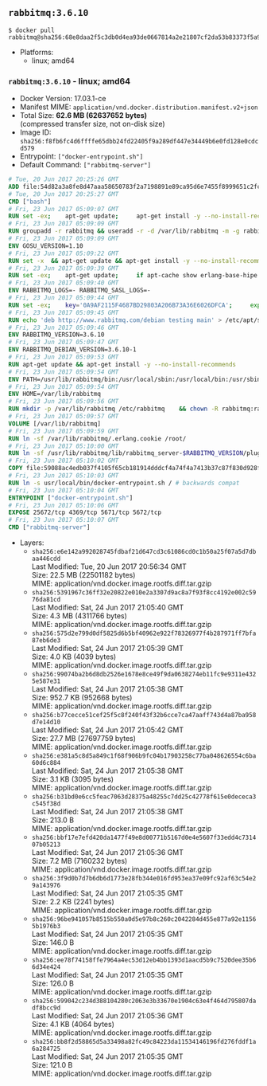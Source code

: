 ## `rabbitmq:3.6.10`

```console
$ docker pull rabbitmq@sha256:68e8daa2f5c3db0d4ea93de0667814a2e21807cf2da53b83373f5a9a32eb5235
```

-	Platforms:
	-	linux; amd64

### `rabbitmq:3.6.10` - linux; amd64

-	Docker Version: 17.03.1-ce
-	Manifest MIME: `application/vnd.docker.distribution.manifest.v2+json`
-	Total Size: **62.6 MB (62637652 bytes)**  
	(compressed transfer size, not on-disk size)
-	Image ID: `sha256:f8fb6fc4d6ffffe65dbb24fd22405f9a289df447e34449b6e0fd128e0cdcd579`
-	Entrypoint: `["docker-entrypoint.sh"]`
-	Default Command: `["rabbitmq-server"]`

```dockerfile
# Tue, 20 Jun 2017 20:25:26 GMT
ADD file:54d82a3a8fe8d47aaa58650783f2a7198891e89ca95d6e7455f8999651c2fc98 in / 
# Tue, 20 Jun 2017 20:25:27 GMT
CMD ["bash"]
# Fri, 23 Jun 2017 05:09:07 GMT
RUN set -ex; 	apt-get update; 	apt-get install -y --no-install-recommends 		gnupg2 		dirmngr 	; 	rm -rf /var/lib/apt/lists/*
# Fri, 23 Jun 2017 05:09:09 GMT
RUN groupadd -r rabbitmq && useradd -r -d /var/lib/rabbitmq -m -g rabbitmq rabbitmq
# Fri, 23 Jun 2017 05:09:09 GMT
ENV GOSU_VERSION=1.10
# Fri, 23 Jun 2017 05:09:22 GMT
RUN set -x 	&& apt-get update && apt-get install -y --no-install-recommends ca-certificates wget && rm -rf /var/lib/apt/lists/* 	&& wget -O /usr/local/bin/gosu "https://github.com/tianon/gosu/releases/download/$GOSU_VERSION/gosu-$(dpkg --print-architecture)" 	&& wget -O /usr/local/bin/gosu.asc "https://github.com/tianon/gosu/releases/download/$GOSU_VERSION/gosu-$(dpkg --print-architecture).asc" 	&& export GNUPGHOME="$(mktemp -d)" 	&& gpg --keyserver ha.pool.sks-keyservers.net --recv-keys B42F6819007F00F88E364FD4036A9C25BF357DD4 	&& gpg --batch --verify /usr/local/bin/gosu.asc /usr/local/bin/gosu 	&& rm -rf "$GNUPGHOME" /usr/local/bin/gosu.asc 	&& chmod +x /usr/local/bin/gosu 	&& gosu nobody true 	&& apt-get purge -y --auto-remove ca-certificates wget
# Fri, 23 Jun 2017 05:09:39 GMT
RUN set -ex; 	apt-get update; 	if apt-cache show erlang-base-hipe 2>/dev/null | grep -q 'Package: erlang-base-hipe'; then 		apt-get install -y --no-install-recommends 			erlang-base-hipe 		; 	fi; 	apt-get install -y --no-install-recommends 		erlang-asn1 		erlang-crypto 		erlang-eldap 		erlang-inets 		erlang-mnesia 		erlang-nox 		erlang-os-mon 		erlang-public-key 		erlang-ssl 		erlang-xmerl 	; 	rm -rf /var/lib/apt/lists/*
# Fri, 23 Jun 2017 05:09:40 GMT
ENV RABBITMQ_LOGS=- RABBITMQ_SASL_LOGS=-
# Fri, 23 Jun 2017 05:09:44 GMT
RUN set -ex; 	key='0A9AF2115F4687BD29803A206B73A36E6026DFCA'; 	export GNUPGHOME="$(mktemp -d)"; 	gpg --keyserver ha.pool.sks-keyservers.net --recv-keys "$key"; 	gpg --export "$key" > /etc/apt/trusted.gpg.d/rabbitmq.gpg; 	rm -rf "$GNUPGHOME"; 	apt-key list
# Fri, 23 Jun 2017 05:09:45 GMT
RUN echo 'deb http://www.rabbitmq.com/debian testing main' > /etc/apt/sources.list.d/rabbitmq.list
# Fri, 23 Jun 2017 05:09:46 GMT
ENV RABBITMQ_VERSION=3.6.10
# Fri, 23 Jun 2017 05:09:47 GMT
ENV RABBITMQ_DEBIAN_VERSION=3.6.10-1
# Fri, 23 Jun 2017 05:09:53 GMT
RUN apt-get update && apt-get install -y --no-install-recommends 		rabbitmq-server=$RABBITMQ_DEBIAN_VERSION 	&& rm -rf /var/lib/apt/lists/*
# Fri, 23 Jun 2017 05:09:54 GMT
ENV PATH=/usr/lib/rabbitmq/bin:/usr/local/sbin:/usr/local/bin:/usr/sbin:/usr/bin:/sbin:/bin
# Fri, 23 Jun 2017 05:09:54 GMT
ENV HOME=/var/lib/rabbitmq
# Fri, 23 Jun 2017 05:09:56 GMT
RUN mkdir -p /var/lib/rabbitmq /etc/rabbitmq 	&& chown -R rabbitmq:rabbitmq /var/lib/rabbitmq /etc/rabbitmq 	&& chmod -R 777 /var/lib/rabbitmq /etc/rabbitmq
# Fri, 23 Jun 2017 05:09:57 GMT
VOLUME [/var/lib/rabbitmq]
# Fri, 23 Jun 2017 05:09:59 GMT
RUN ln -sf /var/lib/rabbitmq/.erlang.cookie /root/
# Fri, 23 Jun 2017 05:10:00 GMT
RUN ln -sf /usr/lib/rabbitmq/lib/rabbitmq_server-$RABBITMQ_VERSION/plugins /plugins
# Fri, 23 Jun 2017 05:10:02 GMT
COPY file:59088ac4edb037f4105f65cb181914dddcf4a74f4a7413b37c87f830d928f955 in /usr/local/bin/ 
# Fri, 23 Jun 2017 05:10:03 GMT
RUN ln -s usr/local/bin/docker-entrypoint.sh / # backwards compat
# Fri, 23 Jun 2017 05:10:04 GMT
ENTRYPOINT ["docker-entrypoint.sh"]
# Fri, 23 Jun 2017 05:10:06 GMT
EXPOSE 25672/tcp 4369/tcp 5671/tcp 5672/tcp
# Fri, 23 Jun 2017 05:10:07 GMT
CMD ["rabbitmq-server"]
```

-	Layers:
	-	`sha256:e6e142a992028745fdbaf21d647cd3c61086cd0c1b50a25f07a5d7dbaa446cdd`  
		Last Modified: Tue, 20 Jun 2017 20:56:34 GMT  
		Size: 22.5 MB (22501182 bytes)  
		MIME: application/vnd.docker.image.rootfs.diff.tar.gzip
	-	`sha256:5391967c36ff32e20822e010e2a3307d9ac8a7f93f8cc4192e002c5976da81cd`  
		Last Modified: Sat, 24 Jun 2017 21:05:40 GMT  
		Size: 4.3 MB (4311766 bytes)  
		MIME: application/vnd.docker.image.rootfs.diff.tar.gzip
	-	`sha256:575d2e799d0df5825d6b5bf40962e922f78326977f4b287971ff7bfa87eb6de3`  
		Last Modified: Sat, 24 Jun 2017 21:05:39 GMT  
		Size: 4.0 KB (4039 bytes)  
		MIME: application/vnd.docker.image.rootfs.diff.tar.gzip
	-	`sha256:99074ba2b6d8db2526e1678e8ce49f9da0638274eb11fc9e9311e4325e587e31`  
		Last Modified: Sat, 24 Jun 2017 21:05:38 GMT  
		Size: 952.7 KB (952668 bytes)  
		MIME: application/vnd.docker.image.rootfs.diff.tar.gzip
	-	`sha256:b77cecce51cef25f5c8f240f43f32b6cce7ca47aaff743d4a87ba958d7e14d10`  
		Last Modified: Sat, 24 Jun 2017 21:05:42 GMT  
		Size: 27.7 MB (27697759 bytes)  
		MIME: application/vnd.docker.image.rootfs.diff.tar.gzip
	-	`sha256:e381a5c8d5a849c1f68f906b9fc04b17903258c77ba048626554c6ba60d6c884`  
		Last Modified: Sat, 24 Jun 2017 21:05:38 GMT  
		Size: 3.1 KB (3095 bytes)  
		MIME: application/vnd.docker.image.rootfs.diff.tar.gzip
	-	`sha256:b31bd0e6cc5feac7063d28375a48255c7dd25c42778f615e0dececa3c545f38d`  
		Last Modified: Sat, 24 Jun 2017 21:05:38 GMT  
		Size: 213.0 B  
		MIME: application/vnd.docker.image.rootfs.diff.tar.gzip
	-	`sha256:bbf17e7efd420da1477f49e8d00771b5167d0e4e5607f33edd4c731407b05213`  
		Last Modified: Sat, 24 Jun 2017 21:05:36 GMT  
		Size: 7.2 MB (7160232 bytes)  
		MIME: application/vnd.docker.image.rootfs.diff.tar.gzip
	-	`sha256:3f9d0b7d7b6db6d1773e28fb344e016fd953ea37e09fc92af63c54e29a143976`  
		Last Modified: Sat, 24 Jun 2017 21:05:35 GMT  
		Size: 2.2 KB (2241 bytes)  
		MIME: application/vnd.docker.image.rootfs.diff.tar.gzip
	-	`sha256:96be941057b8515b550a0d5e97b8c260c2042284d455e877a92e11565b1976b3`  
		Last Modified: Sat, 24 Jun 2017 21:05:35 GMT  
		Size: 146.0 B  
		MIME: application/vnd.docker.image.rootfs.diff.tar.gzip
	-	`sha256:ee78f74158ffe7964a4ec53d12eb4bb1393d1aacd5b9c7520dee35b66d34e424`  
		Last Modified: Sat, 24 Jun 2017 21:05:35 GMT  
		Size: 126.0 B  
		MIME: application/vnd.docker.image.rootfs.diff.tar.gzip
	-	`sha256:599042c234d388104280c2063e3b33670e1904c63e4f464d795807dadf8bcc9d`  
		Last Modified: Sat, 24 Jun 2017 21:05:36 GMT  
		Size: 4.1 KB (4064 bytes)  
		MIME: application/vnd.docker.image.rootfs.diff.tar.gzip
	-	`sha256:bb8f2d58865d5a33498a82fc49c84223da11534146196fd276fddf1a6a284725`  
		Last Modified: Sat, 24 Jun 2017 21:05:35 GMT  
		Size: 121.0 B  
		MIME: application/vnd.docker.image.rootfs.diff.tar.gzip
